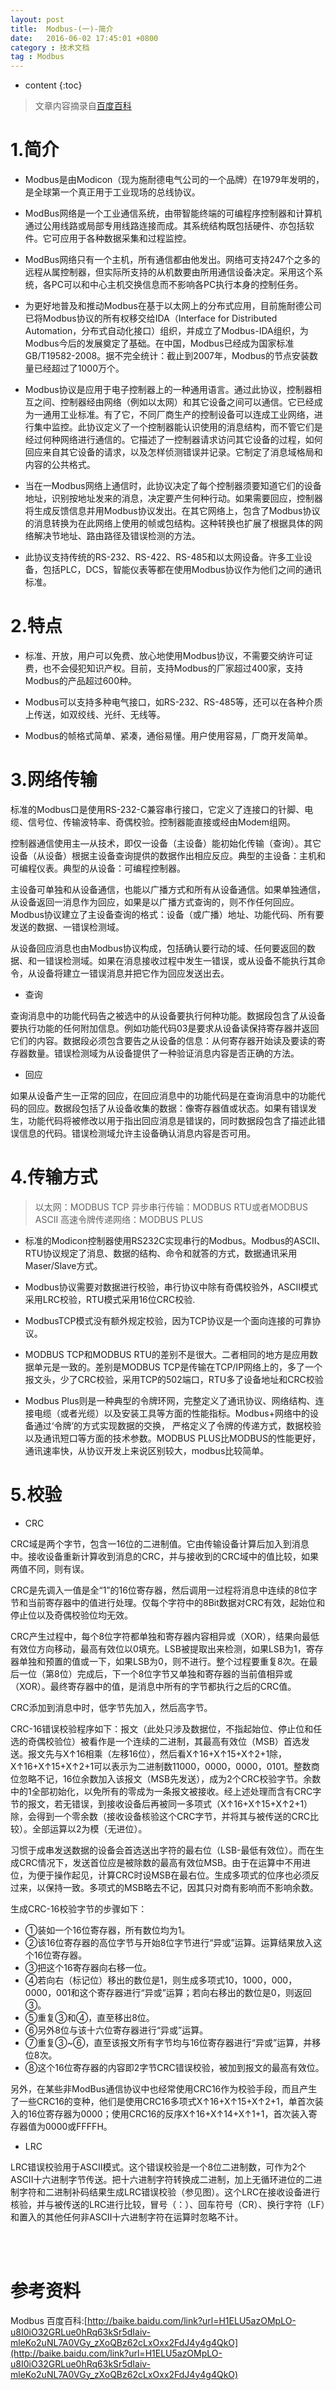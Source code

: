 ```yaml
---
layout: post
title:  Modbus-(一)-简介
date:   2016-06-02 17:45:01 +0800
category : 技术文档
tag : Modbus
---
```


* content
{:toc}


> 文章内容摘录自[百度百科](http://baike.baidu.com/link?url=H1ELU5azOMpLO-u8I0iO32GRLue0hRq63kSr5dIaiv-mleKo2uNL7A0VGy_zXoQBz62cLxOxx2FdJ4y4g4QkO)

1.简介
======================

+ Modbus是由Modicon（现为施耐德电气公司的一个品牌）在1979年发明的，是全球第一个真正用于工业现场的总线协议。

+ ModBus网络是一个工业通信系统，由带智能终端的可编程序控制器和计算机通过公用线路或局部专用线路连接而成。其系统结构既包括硬件、亦包括软件。它可应用于各种数据采集和过程监控。

+ ModBus网络只有一个主机，所有通信都由他发出。网络可支持247个之多的远程从属控制器，但实际所支持的从机数要由所用通信设备决定。采用这个系统，各PC可以和中心主机交换信息而不影响各PC执行本身的控制任务。

+ 为更好地普及和推动Modbus在基于以太网上的分布式应用，目前施耐德公司已将Modbus协议的所有权移交给IDA（Interface for Distributed Automation，分布式自动化接口）组织，并成立了Modbus-IDA组织，为Modbus今后的发展奠定了基础。在中国，Modbus已经成为国家标准GB/T19582-2008。据不完全统计：截止到2007年，Modbus的节点安装数量已经超过了1000万个。

+ Modbus协议是应用于电子控制器上的一种通用语言。通过此协议，控制器相互之间、控制器经由网络（例如以太网）和其它设备之间可以通信。它已经成为一通用工业标准。有了它，不同厂商生产的控制设备可以连成工业网络，进行集中监控。此协议定义了一个控制器能认识使用的消息结构，而不管它们是经过何种网络进行通信的。它描述了一控制器请求访问其它设备的过程，如何回应来自其它设备的请求，以及怎样侦测错误并记录。它制定了消息域格局和内容的公共格式。

+ 当在一Modbus网络上通信时，此协议决定了每个控制器须要知道它们的设备地址，识别按地址发来的消息，决定要产生何种行动。如果需要回应，控制器将生成反馈信息并用Modbus协议发出。在其它网络上，包含了Modbus协议的消息转换为在此网络上使用的帧或包结构。这种转换也扩展了根据具体的网络解决节地址、路由路径及错误检测的方法。

+ 此协议支持传统的RS-232、RS-422、RS-485和以太网设备。许多工业设备，包括PLC，DCS，智能仪表等都在使用Modbus协议作为他们之间的通讯标准。

2.特点
======================

+ 标准、开放，用户可以免费、放心地使用Modbus协议，不需要交纳许可证费，也不会侵犯知识产权。目前，支持Modbus的厂家超过400家，支持Modbus的产品超过600种。

+ Modbus可以支持多种电气接口，如RS-232、RS-485等，还可以在各种介质上传送，如双绞线、光纤、无线等。

+ Modbus的帧格式简单、紧凑，通俗易懂。用户使用容易，厂商开发简单。

3.网络传输
======================

标准的Modbus口是使用RS-232-C兼容串行接口，它定义了连接口的针脚、电缆、信号位、传输波特率、奇偶校验。控制器能直接或经由Modem组网。

控制器通信使用主—从技术，即仅一设备（主设备）能初始化传输（查询）。其它设备（从设备）根据主设备查询提供的数据作出相应反应。典型的主设备：主机和可编程仪表。典型的从设备：可编程控制器。

主设备可单独和从设备通信，也能以广播方式和所有从设备通信。如果单独通信，从设备返回一消息作为回应，如果是以广播方式查询的，则不作任何回应。Modbus协议建立了主设备查询的格式：设备（或广播）地址、功能代码、所有要发送的数据、一错误检测域。

从设备回应消息也由Modbus协议构成，包括确认要行动的域、任何要返回的数据、和一错误检测域。如果在消息接收过程中发生一错误，或从设备不能执行其命令，从设备将建立一错误消息并把它作为回应发送出去。

+ 查询

查询消息中的功能代码告之被选中的从设备要执行何种功能。数据段包含了从设备要执行功能的任何附加信息。例如功能代码03是要求从设备读保持寄存器并返回它们的内容。数据段必须包含要告之从设备的信息：从何寄存器开始读及要读的寄存器数量。错误检测域为从设备提供了一种验证消息内容是否正确的方法。

+ 回应

如果从设备产生一正常的回应，在回应消息中的功能代码是在查询消息中的功能代码的回应。数据段包括了从设备收集的数据：像寄存器值或状态。如果有错误发生，功能代码将被修改以用于指出回应消息是错误的，同时数据段包含了描述此错误信息的代码。错误检测域允许主设备确认消息内容是否可用。

4.传输方式
======================

> 以太网：MODBUS TCP
> 异步串行传输：MODBUS RTU或者MODBUS ASCII
> 高速令牌传递网络：MODBUS PLUS

 + 标准的Modicon控制器使用RS232C实现串行的Modbus。Modbus的ASCII、RTU协议规定了消息、数据的结构、命令和就答的方式，数据通讯采用Maser/Slave方式。
 
 + Modbus协议需要对数据进行校验，串行协议中除有奇偶校验外，ASCII模式采用LRC校验，RTU模式采用16位CRC校验.
 
 + ModbusTCP模式没有额外规定校验，因为TCP协议是一个面向连接的可靠协议。
 
 + MODBUS TCP和MODBUS RTU的差别不是很大。二者相同的地方是应用数据单元是一致的。差别是MODBUS TCP是传输在TCP/IP网络上的，多了一个报文头，少了CRC校验，采用TCP的502端口，RTU多了设备地址和CRC校验
 
 + Modbus Plus则是一种典型的令牌环网，完整定义了通讯协议、网络结构、连接电缆（或者光缆）以及安装工具等方面的性能指标。Modbus+网络中的设备通过‘令牌’的方式实现数据的交换， 严格定义了令牌的传递方式，数据校验以及通讯短口等方面的技术参数。MODBUS PLUS比MODBUS的性能更好，通讯速率快，从协议开发上来说区别较大，modbus比较简单。

5.校验
======================
 
 + CRC

CRC域是两个字节，包含一16位的二进制值。它由传输设备计算后加入到消息中。接收设备重新计算收到消息的CRC，并与接收到的CRC域中的值比较，如果两值不同，则有误。


CRC是先调入一值是全“1”的16位寄存器，然后调用一过程将消息中连续的8位字节和当前寄存器中的值进行处理。仅每个字符中的8Bit数据对CRC有效，起始位和停止位以及奇偶校验位均无效。


CRC产生过程中，每个8位字符都单独和寄存器内容相异或（XOR），结果向最低有效位方向移动，最高有效位以0填充。LSB被提取出来检测，如果LSB为1，寄存器单独和预置的值或一下，如果LSB为0，则不进行。整个过程要重复8次。在最后一位（第8位）完成后，下一个8位字节又单独和寄存器的当前值相异或（XOR）。最终寄存器中的值，是消息中所有的字节都执行之后的CRC值。


CRC添加到消息中时，低字节先加入，然后高字节。


CRC-16错误校验程序如下：报文（此处只涉及数据位，不指起始位、停止位和任选的奇偶校验位）被看作是一个连续的二进制，其最高有效位（MSB）首选发送。报文先与X↑16相乘（左移16位），然后看X↑16+X↑15+X↑2+1除，X↑16+X↑15+X↑2+1可以表示为二进制数11000，0000，0000，0101。整数商位忽略不记，16位余数加入该报文（MSB先发送），成为2个CRC校验字节。余数中的1全部初始化，以免所有的零成为一条报文被接收。经上述处理而含有CRC字节的报文，若无错误，到接收设备后再被同一多项式（X↑16+X↑15+X↑2+1）除，会得到一个零余数（接收设备核验这个CRC字节，并将其与被传送的CRC比较）。全部运算以2为模（无进位）。


习惯于成串发送数据的设备会首选送出字符的最右位（LSB-最低有效位）。而在生成CRC情况下，发送首位应是被除数的最高有效位MSB。由于在运算中不用进位，为便于操作起见，计算CRC时设MSB在最右位。生成多项式的位序也必须反过来，以保持一致。多项式的MSB略去不记，因其只对商有影响而不影响余数。


生成CRC-16校验字节的步骤如下：

* ①装如一个16位寄存器，所有数位均为1。
* ②该16位寄存器的高位字节与开始8位字节进行“异或”运算。运算结果放入这个16位寄存器。
* ③把这个16寄存器向右移一位。
* ④若向右（标记位）移出的数位是1，则生成多项式10，1000，000，0000，001和这个寄存器进行“异或”运算；若向右移出的数位是0，则返回③。
* ⑤重复③和④，直至移出8位。
* ⑥另外8位与该十六位寄存器进行“异或”运算。
* ⑦重复③~⑥，直至该报文所有字节均与16位寄存器进行“异或”运算，并移位8次。
* ⑧这个16位寄存器的内容即2字节CRC错误校验，被加到报文的最高有效位。

另外，在某些非ModBus通信协议中也经常使用CRC16作为校验手段，而且产生了一些CRC16的变种，他们是使用CRC16多项式X↑16+X↑15+X↑2+1，单首次装入的16位寄存器为0000；使用CRC16的反序X↑16+X↑14+X↑1+1，首次装入寄存器值为0000或FFFFH。

 + LRC

LRC错误校验用于ASCII模式。这个错误校验是一个8位二进制数，可作为2个ASCII十六进制字节传送。把十六进制字符转换成二进制，加上无循环进位的二进制字符和二进制补码结果生成LRC错误校验（参见图）。这个LRC在接收设备进行核验，并与被传送的LRC进行比较，冒号（：）、回车符号（CR）、换行字符（LF）和置入的其他任何非ASCII十六进制字符在运算时忽略不计。

<br>
<br>

参考资料
================================

Modbus 百度百科:[http://baike.baidu.com/link?url=H1ELU5azOMpLO-u8I0iO32GRLue0hRq63kSr5dIaiv-mleKo2uNL7A0VGy_zXoQBz62cLxOxx2FdJ4y4g4QkO](http://baike.baidu.com/link?url=H1ELU5azOMpLO-u8I0iO32GRLue0hRq63kSr5dIaiv-mleKo2uNL7A0VGy_zXoQBz62cLxOxx2FdJ4y4g4QkO)

<br>
<br>
